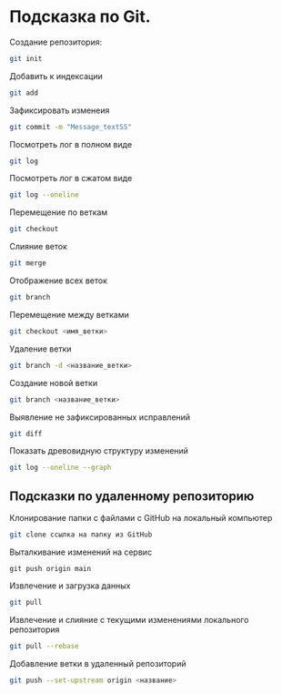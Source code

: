 # Подсказка по Git.

Создание репозитория:
```sh
git init
```
Добавить к индексации
```sh
git add
```
Зафиксировать изменеия
```sh
git commit -m "Message_textSS"
```
Посмотреть лог в полном виде
```sh
git log
```
Посмотреть лог в сжатом виде
```sh
git log --oneline
```
Перемещение по веткам
```sh
git checkout
```
Слияние веток
```sh
git merge 
```
Отображение всех веток
```sh
git branch
```
Перемещение между ветками
```sh
git checkout <имя_ветки>
```
Удаление ветки
```sh
git branch -d <название_ветки>
```
Создание новой ветки 
```sh
git branch <название_ветки>
```
Выявление не зафиксированных исправлений
```sh
git diff
```
Показать древовидную структуру изменений
```sh
git log --oneline --graph
```
## Подсказки по удаленному репозиторию

Клонирование папки с файлами с GitHub на локальный компьютер
```sh
git clone ссылка на папку из GitHub
```
Выталкивание изменений на сервис
```Sh
git push origin main
```
Извлечение и загрузка данных
```sh
git pull
```
Извлечение и слияние с текущими изменениями локального репозитория 
```sh
git pull --rebase
```
Добавление ветки в удаленный репозиторий
```sh
git push --set-upstream origin <название>
```